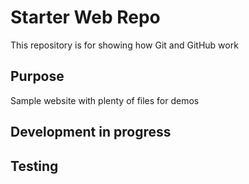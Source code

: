 # Starter Web Repo

This repository is for showing how Git and GitHub work

## Purpose

Sample website with plenty of files for demos

## Development in progress


## Testing